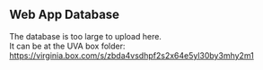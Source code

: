 ## Web App Database ##
The database is too large to upload here. <br>
It can be at the UVA box folder: <br>
https://virginia.box.com/s/zbda4vsdhpf2s2x64e5yl30by3mhy2m1
